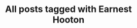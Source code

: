 ---
layout: tag
title: "All posts tagged with Earnest Hooton"
permalink: /weblog/tags/earnest-hooton/
taxonomy: Earnest Hooton
---